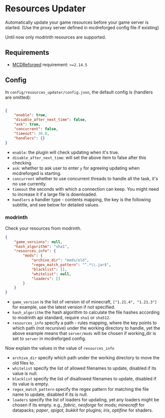 # Resources Updater

Automatically update your game resources before your game server is started. (Use the proxy server defined in mcdreforged config file if existing)

Until now only modrinth resources are supported.

## Requirements

- [MCDReforged](https://github.com/Fallen-Breath/MCDReforged) requirement: `>=2.14.5`

## Config

In `config/resources_updater/config.json`, the default config is (handlers are omitted):

```json

{
    "enable": true,
    "disable_after_next_time": false,
    "ask": true,
    "concurrent": false,
    "timeout": 30.0,
    "handlers": {}
}
```

- `enable`: the plugin will check updating when it's true.
- `disable_after_next_time`: will set the above item to false after this checking.
- `ask`: whether to ask user to enter `y` for agreeing updating when mcdreforged is starting.
- `concurrent` whether to use concurrent threads to handle all the task, it's no use currently.
- `timeout` the seconds with which a connection can keep. You might need to increase it if a large file is downloaded.
- `handlers` a handler type - contents mapping, the key is the following subtitle, and see below for detailed values.

### modrinth

Check your resources from modrinth.

```json
{
    "game_versions": null,
    "hash_algorithm": "sha1",
    "resources_info": {
        "mods": {
            "archive_dir": "mods/old",
            "regex_match_pattern": "^.*\\.jar$",
            "blacklist": [],
            "whitelist": null,
            "loaders": []
        }
    }
}
```

- `game_version` is the list of version id of minecraft, `["1.21.4", "1.21.3"]` for example, use the latest version if not specified.
- `hash_algorithm` the hash algorithm to calculate the file hashes according to modrinth api standard, require `sha1` or `sha512`.
- `resources_info` specify a path - rules mapping, where the key points to which path (not recursive) under the working directory to handle, yet the above example means that `server/mods` will be chosen if working_dir is set to `server` in mcdreforged config.

Now explain the values in the value of `resources_info`

- `archive_dir` specify which path under the working directory to move the old files to.
- `whitelist` specify the list of allowed filenames to update, disabled if its value is null.
- `blacklist` specify the list of disallowed filenames to update, disabled if its value is empty.
- `regex_match_pattern` specify the regex pattern for matching the file name to update, disabled if its is null.
- `loaders` specify the list of loaders for updating, yet any loaders might be chosen if its empty. e.g., *fabric*, *neoforge* for mods; *minecraft* for datapacks; *paper*, *spigot*, *bukkit* for plugins; *iris*, *optifine* for shaders.